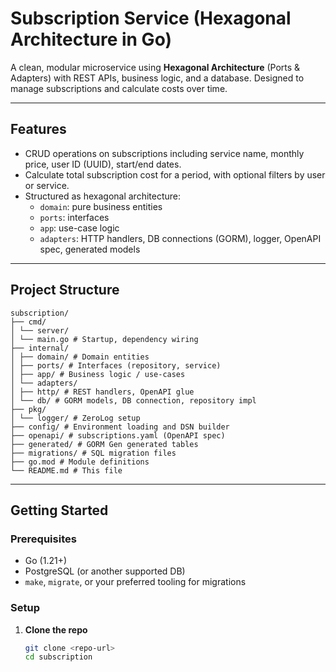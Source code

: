 # Subscription Service (Hexagonal Architecture in Go)

A clean, modular microservice using **Hexagonal Architecture** (Ports & Adapters) with REST APIs, business logic, and a database. Designed to manage subscriptions and calculate costs over time.

---

##  Features

- CRUD operations on subscriptions including service name, monthly price, user ID (UUID), start/end dates.
- Calculate total subscription cost for a period, with optional filters by user or service.
- Structured as hexagonal architecture:
    - `domain`: pure business entities
    - `ports`: interfaces
    - `app`: use-case logic
    - `adapters`: HTTP handlers, DB connections (GORM), logger, OpenAPI spec, generated models

---

##  Project Structure
```
subscription/
├── cmd/
│ └── server/
│ └── main.go # Startup, dependency wiring
├── internal/
│ ├── domain/ # Domain entities
│ ├── ports/ # Interfaces (repository, service)
│ ├── app/ # Business logic / use-cases
│ └── adapters/
│ ├── http/ # REST handlers, OpenAPI glue
│ └── db/ # GORM models, DB connection, repository impl
├── pkg/
│ └── logger/ # ZeroLog setup
├── config/ # Environment loading and DSN builder
├── openapi/ # subscriptions.yaml (OpenAPI spec)
├── generated/ # GORM Gen generated tables
├── migrations/ # SQL migration files
├── go.mod # Module definitions
└── README.md # This file
```

---

##  Getting Started

### Prerequisites

- Go (1.21+)
- PostgreSQL (or another supported DB)
- `make`, `migrate`, or your preferred tooling for migrations

### Setup

1. **Clone the repo**  
   ```bash
   git clone <repo-url>
   cd subscription
    ```


